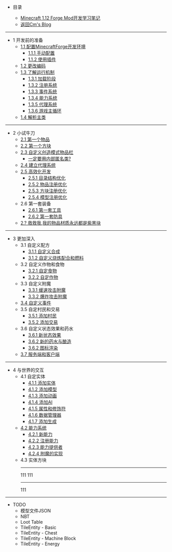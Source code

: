 * 目录

	* [Minecraft 1.12 Forge Mod开发学习笔记](README.md)
	* [返回Cm's Blog](http://cmmmmmm.com/)

***

* 1 开发前的准备
	* [1.1 配置MinecraftForge开发环境](README.md)
		* [1.1.1 手动配置](chapter-1/1.1/1.1.1.md)
		* [1.1.2 使用插件](chapter-1/1.1/1.1.2.md)
	* [1.2 更改编码](chapter-1/1.2.md)
	* [1.3 了解运行机制](chapter-1/1.3/README.md)
		* [1.3.1 加载阶段](chapter-1/1.3/1.3.1.md)
		* [1.3.2 注册系统](chapter-1/1.3/1.3.2.md)
	    * [1.3.3 事件系统](chapter-1/1.3/1.3.3.md)
	    * [1.3.4 能力系统](chapter-1/1.3/1.3.4.md)
	    * [1.3.5 代理系统](chapter-1/1.3/1.3.5.md)
	    * [1.3.6 游戏主循环](chapter-1/1.3/1.3.6.md)
	* [1.4 解析主类](chapter-1/1.4.md)

***

* 2 小试牛刀
	* [2.1 第一个物品](chapter-2/2.1.md)
	* [2.2 第一个方块](chapter-2/2.2.md)
	* [2.3 自定义创造模式物品栏](chapter-2/2.3/README.md)
		* [一定要用内部匿名类?](chapter-2/2.3/Anonymous%20Inner%20Class.md)
	* [2.4 建立代理系统](chapter-2/2.4.md)
	* [2.5 高效化开发](chapter-2/2.5/README.md)
		* [2.5.1 目录结构优化](chapter-2/2.5/2.5.1.md)
		* [2.5.2 物品注册优化](chapter-2/2.5/2.5.2.md)
	    * [2.5.3 方块注册优化](chapter-2/2.5/2.5.3.md)
	    * [2.5.4 模型注册优化](chapter-2/2.5/2.5.4.md)
	* 2.6 第一套装备
		* [2.6.1 第一套工具](chapter-2/2.6/2.6.1%20first%20tools.md) 
		* [2.6.2 第一套防具](chapter-2/2.6/2.6.2%20first%20armor.md)
	* [2.? 救救我,我的物品材质永远都是紫黑块](chapter-2/2.Missing%20Texture.md)

***

* 3 更加深入
	* 3.1 自定义配方
		* [3.1.1 自定义合成](chapter-3/3.1/3.1.1.md) 
		* [3.1.2 自定义烧炼配合和燃料](chapter-3/3.1/3.1.2.md)
	* 3.2 自定义作物和食物
		* [3.2.1 自定食物](chapter-3/3.2/3.2.1.md)
		* [3.2.2 自定作物](chapter-3/3.2/3.2.2.md)
	* 3.3 自定义附魔
		* [3.3.1 缓速攻击附魔](chapter-3/3.3/slownessEnchant.md)
		* [3.3.2 爆炸攻击附魔](chapter-3/3.3/explosionenchant.md)
	* [3.4 自定义事件](chapter-3/3.4/callevent.md)
	* 3.5 自定村民和交易
		* [3.5.1 添加村民](chapter-3/3.5/addVillage.md)
		* [3.5.2 添加交易](chapter-3/3.5/addTradList.md)
	* 3.6 自定义状态效果和药水
		* [3.6.1 新状态效果](chapter-3/3.6/customEffect.md)
		* [3.6.2 新的药水与酿造](chapter-3/3.6/newPotionType.md)
		* [3.6.2 图标渲染](chapter-3/3.6/effectUI.md)
	* [3.7 服务端和客户端](chapter-3/3.7/side.md)

***

* 4 与世界的交互
	* 4.1 自定实体
		* [4.1.1 添加实体](chapter-4/entity/addEntity.md)
		* [4.1.2 添加模型](chapter-4/entity/addModel.md)
		* [4.1.3 添加动画](chapter-4/entity/customAnimation.md)
		* [4.1.4 添加AI](chapter-4/entity/entityAI.md)
		* [4.1.5 属性和修饰符](chapter-4/entity/attribute.md)
		* [4.1.6 数据管理器](chapter-4/entity/dataManager.md)
		* [4.1.7 添加生成](chapter-4/entity/spawn.md)
	* [4.2 能力系统](chapter-4/capability/README.md)
		* [4.2.1 新能力](chapter-4/capability/addCap.md)
		* [4.2.2 注册能力](chapter-4/capability/registryCap.md)
		* [4.2.3 能力提供者](chapter-4/capability/capProvider.md)
		* [4.2.4 附魔的实现](chapter-4/capability/enchImp.md)
	*  4.3 实体方块
		***
		111
		111
		***
		111

***
* TODO
	* 模型文件JSON
	* NBT
	* Loot Table
	* TileEntity - Basic
	* TileEntity - Chest
	* TileEntity - Machine Block
	* TileEntity - Energy